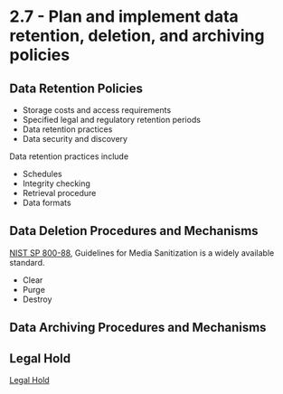 # 2.7 - Plan and implement data retention, deletion, and archiving policies

## Data Retention Policies

- Storage costs and access requirements
- Specified legal and regulatory retention periods
- Data retention practices
- Data security and discovery

Data retention practices include
- Schedules
- Integrity checking
- Retrieval procedure
- Data formats

## Data Deletion Procedures and Mechanisms

[NIST SP 800-88](https://csrc.nist.gov/pubs/sp/800/88/r1/final), Guidelines for Media Sanitization is a widely available standard.
- Clear
- Purge
- Destroy

## Data Archiving Procedures and Mechanisms

## Legal Hold

[Legal Hold](../../definitions/L.md#legal-hold)
